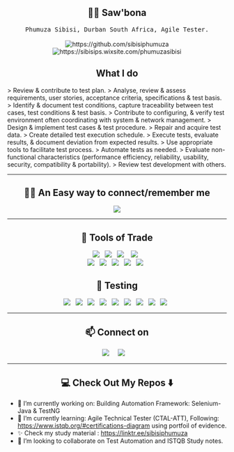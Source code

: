<!--

<h1 align="center"> 👋 </h1>
<div align="center">
  <img src="https://github.com/gauravkhurana/gauravkhurana/blob/master/images/header.gif" alt="header"/>
</div>
<p align="center"> (Open for Learning)</p>  --->  

<h2 align="center"> 👨‍💻 Saw'bona </h2>
<p align="center">
  <samp>
    Phumuza Sibisi, Durban South Africa, Agile Tester. 
  </samp>
  <br> <br>
  <img src="https://img.shields.io/badge/Tester-FF9522?style=for-the-badge&logo=tester&logoColor=white" alt="https://github.com/sibisiphumuza" />
  <img src="https://img.shields.io/badge/Blogger-FF5722?style=for-the-badge&logo=blogger&logoColor=white" alt="https://sibisips.wixsite.com/phumuzasibisi" />

  <h2 align="center"> What I do </h2>
  <p align="left">
   <sample> 
     > Review & contribute to test plan. 
     > Analyse, review & assess requirements, user stories, acceptance criteria, specifications & test basis. 
     > Identify & document test conditions, capture traceability between test cases, test conditions & test basis. 
     > Contribute to configuring, & verify test environment often coordinating with system & network management.
     > Design & implement test cases & test procedure. 
     > Repair and acquire test data. 
     > Create detailed test execution schedule. 
     > Execute tests, evaluate results, & document deviation from expected results. 
     > Use appropriate tools to facilitate test process. 
     > Automate tests as needed. 
     > Evaluate non-functional characteristics (performance efficiency, reliability, usability, security, compatibility & portability). 
     > Review test development with others.
  </sample>  
</p>

<hr>
<h2 align="center"> 👨‍💻 An Easy way to connect/remember me</h2>
<p align="center" align='right'>
<a align="center" target="_blank"href="https://linktr.ee/sibisiphumuza"><img src="https://img.shields.io/badge/lets learn from each other - linktr.ee/sibisiphumuza   -brown" /></a>
<hr>

<h2 align="center"> 🔭 Tools of Trade </h2>
<p align="center">
<img src="https://img.shields.io/badge/Selenium-000000?style=for-the-badge&logo=Selenium&logoColor=white"/>&nbsp;&nbsp;
<img src="https://img.shields.io/badge/junit-000000?style=for-the-badge&logo=Selenium&logoColor=white"/>&nbsp;&nbsp;
<img src="https://img.shields.io/badge/Java-000000?style=for-the-badge&logo=java&logoColor=white" />&nbsp;&nbsp;&nbsp;
<img src="https://img.shields.io/badge/log4j-000000?style=for-the-badge&logo=log4j&logoColor=white"/>&nbsp;&nbsp;<br>
<img src="https://img.shields.io/badge/TestNG-Red?style=for-the-badge&logo=testng&logoColor=Navy"/>&nbsp;&nbsp;
<img src="https://img.shields.io/badge/ExtentReports-Orange?style=for-the-badge&logo=extentreports&logoColor=Navy"/>&nbsp;&nbsp;
<img src="https://img.shields.io/badge/ReportNG-Orange?style=for-the-badge&logo=extentreports&logoColor=Navy"/>&nbsp;&nbsp;
<img src="https://img.shields.io/badge/Cucumber-000000?style=for-the-badge&logo=Postman&logoColor=white"/>&nbsp;&nbsp;
<img src="https://img.shields.io/badge/Gherkins-000000?style=for-the-badge&logo=Postman&logoColor=white"/>&nbsp;&nbsp;

<h2 align="center"> 🔭 Testing  </h2>
<p align="center">
  <img src="https://img.shields.io/badge/Black Box Testing: Automation-000000?style=for-the-badge&logo=git&logoColor=white"/>&nbsp;&nbsp;
  <img src="https://img.shields.io/badge/Static Testing: Manual Testing-000000?style=for-the-badge&logo=git&logoColor=white"/>&nbsp;&nbsp;
  <img src="https://img.shields.io/badge/Dynamic Testing-000000?style=for-the-badge&logo=git&logoColor=white"/>&nbsp;&nbsp;
  <img src="https://img.shields.io/badge/Checklist-F05032?style=for-the-badge&logo=Selenium&logoColor=white"/>&nbsp;&nbsp;
  <img src="https://img.shields.io/badge/Unit Testing-F05032?style=for-the-badge&logo=Selenium&logoColor=white"/>&nbsp;&nbsp;
  <img src="https://img.shields.io/badge/Usability Testing-F05032?style=for-the-badge&logo=Selenium&logoColor=white"/>&nbsp;&nbsp;
  <img src="https://img.shields.io/badge/Perfomance Testing-F05032?style=for-the-badge&logo=Selenium&logoColor=white"/>&nbsp;&nbsp;
  <img src="https://img.shields.io/badge/Manual Testcase Design-F05032?style=for-the-badge&logo=Selenium&logoColor=white"/>&nbsp;&nbsp;
  <img src="https://img.shields.io/badge/Testcase Execution Design-F05032?style=for-the-badge&logo=Selenium&logoColor=white"/>&nbsp;&nbsp;
</p>

<hr
<hr>

<h2  align="center">📫 Connect on</h2>
<p align="center">
  <a href="https://linktr.ee/sibisiphumuza"><img src="https://img.shields.io/badge/linktree-%23D14836.svg?&style=for-the-badge&logo=linktree&logoColor=white" /></a>&nbsp;&nbsp;&nbsp;&nbsp;
  <a href="https://sibisips.wixsite.com/testcaseautomation/blog"><img src="https://img.shields.io/badge/blogger-%23D14836.svg?&style=for-the-badge&logo=blogger&logoColor=white" /></a>&nbsp;&nbsp;&nbsp;&nbsp;
</p>

<hr>

<h2  align="center">💻 Check Out My Repos ⬇️ </h2>

- 🔭 I’m currently working on: Building Automation Framework: Selenium-Java & TestNG
- 🌱 I’m currently learning: Agile Technical Tester (CTAL-ATT), Following: https://www.istqb.org/#certifications-diagram using portfoil of evidence.
- ✨  Check  my  study material :  https://linktr.ee/sibisiphumuza
- 👯 I’m looking to collaborate on Test Automation and ISTQB Study notes.
